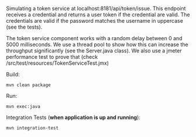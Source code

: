 Simulating a token service at localhost:8181/api/token/issue. This endpoint receives a credential and returns a user token if the credential are valid. The credentials are valid if the password matches the username in uppercase (see the tests).

The token service component works with a random delay between 0 and 5000 milliseconds. We use a thread pool to show how this can increase the throughput significantly (see the Server.java class). We also use a jmeter performance test to prove that (check /src/test/resources/TokenServiceTest.jmx)  

Build:
 
    mvn clean package
 
 Run:
    
    mvn exec:java
 
 
 Integration Tests (**when application is up and running**):
 
    mvn integration-test
    
     